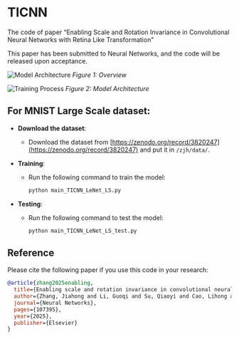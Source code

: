 # TICNN

The code of paper “Enabling Scale and Rotation Invariance in Convolutional Neural Networks with Retina Like Transformation”

This paper has been submitted to Neural Networks, and the code will be released upon acceptance.

![Model Architecture](.img/fig1.png)
*Figure 1: Overview*

![Training Process](.img/ticnn.png)
*Figure 2: Model Architecture*

## For MNIST Large Scale dataset:

- **Download the dataset**:
  - Download the dataset from [https://zenodo.org/record/3820247](https://zenodo.org/record/3820247) and put it in `/zjh/data/`.

- **Training**:
  - Run the following command to train the model:
    ```bash
    python main_TICNN_LeNet_LS.py
    ```

- **Testing**:
  - Run the following command to test the model:
    ```bash
    python main_TICNN_LeNet_LS_test.py
    ```

## Reference

Please cite the following paper if you use this code in your research:

```bibtex
@article{zhang2025enabling,
  title={Enabling scale and rotation invariance in convolutional neural networks with retina like transformation},
  author={Zhang, Jiahong and Li, Guoqi and Su, Qiaoyi and Cao, Lihong and Tian, Yonghong and Xu, Bo},
  journal={Neural Networks},
  pages={107395},
  year={2025},
  publisher={Elsevier}
}